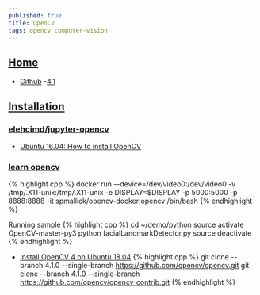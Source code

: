```yaml
---
published: true
title: OpenCV
tags: opencv computer-vision
---
```

## [Home](https://opencv.org)
- [Github](https://github.com/opencv/opencv)
	-[4.1](https://github.com/opencv/opencv/tree/4.1.0)
    
## [Installation](https://docs.opencv.org/4.1.0/d7/d9f/tutorial_linux_install.html)
### [elehcimd/jupyter-opencv](https://github.com/elehcimd/jupyter-opencv)
- [Ubuntu 16.04: How to install OpenCV](https://www.pyimagesearch.com/2016/10/24/ubuntu-16-04-how-to-install-opencv/)

### [learn opencv](https://www.learnopencv.com/install-opencv-docker-image-ubuntu-macos-windows/)
{% highlight cpp %}
docker run --device=/dev/video0:/dev/video0 -v /tmp/.X11-unix:/tmp/.X11-unix -e DISPLAY=$DISPLAY -p 5000:5000 -p 8888:8888 -it spmallick/opencv-docker:opencv /bin/bash
{% endhighlight %}

Running sample
{% highlight cpp %}
cd ~/demo/python
source activate OpenCV-master-py3
python facialLandmarkDetector.py
source deactivate
{% endhighlight %}

- [Install OpenCV 4 on Ubuntu 18.04](https://www.learnopencv.com/install-opencv-4-on-ubuntu-18-04/)
{% highlight cpp %}
git clone --branch 4.1.0 --single-branch https://github.com/opencv/opencv.git
git clone --branch 4.1.0 --single-branch https://github.com/opencv/opencv_contrib.git
{% endhighlight %}
